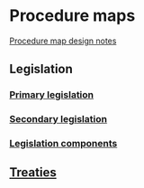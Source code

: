 # Procedure maps

[Procedure map design notes](meta/design-notes)

## Legislation

### [Primary legislation](legislation/primary/)

### [Secondary legislation](legislation/secondary/)

### [Legislation components](legislation/components/)

## [Treaties](treaties)